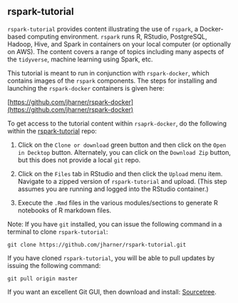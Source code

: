 ## rspark-tutorial

`rspark-tutorial` provides content illustrating the use of `rspark`, a Docker-based computing environment. `rspark` runs R, RStudio, PostgreSQL, Hadoop, Hive, and Spark in containers on your local computer (or optionally on AWS). The content covers a range of topics including many aspects of the `tidyverse`, machine learning using Spark, etc.

This tutorial is meant to run in conjunction with `rspark-docker`, which contains images of the `rspark` components. The steps for installing and launching the `rspark-docker` containers is given here:  

[https://github.com/jharner/rspark-docker](https://github.com/jharner/rspark-docker)  

To get access to the tutorial content within `rsaprk-docker`, do the following within the [rspark-tutorial](https://github.com/jharner/rspark-tutorial) repo:

1. Click on the `Clone or download` green button and then click on the `Open in Decktop` button. Alternately, you can click on the `Download Zip` button, but this does not provide a local `git` repo.  

2. Click on the `Files` tab in RStudio and then click the `Upload` menu item. Navigate to a zipped version of `rspark-tutorial` and upload. (This step assumes you are running and logged into the RStudio container.)  

3. Execute the `.Rmd` files in the various modules/sections to generate R notebooks of R markdown files.

Note: If you have `git` installed, you can issue the following command in a terminal to clone `rspark-tutorial`:  

`git clone https://github.com/jharner/rspark-tutorial.git`

If you have cloned `rspark-tutorial`, you will be able to pull updates by issuing the following command:

`git pull origin master`

If you want an excellent Git GUI, then download and install: [Sourcetree](https://www.sourcetreeapp.com).





